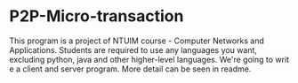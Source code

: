 # P2P-Micro-transaction
This program is a project of NTUIM course  - Computer Networks and Applications. Students are required to use any languages you want, excluding python, java and other higher-level languages. We're going to writ e a client and server program. More detail can be seen in readme.
